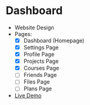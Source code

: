# Dashboard
* Website Design
* Pages:
  * [x] Dashboard (Homepage)
  * [x] Settings Page
  * [x] Profile Page
  * [x] Projects Page
  * [x] Courses Page
  * [ ] Friends Page
  * [ ] Files Page
  * [ ] Plans Page
* [Live Demo](#)
